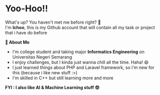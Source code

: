 # Yoo-Hoo!!
What's up? You haven't met me before right? 🙂  
I'm **Ichoo**, this is my Github account that will contain all my task or project that i have do before  

**🚀 About Me**  
- I'm college student and taking major **Informatics Engineering** on Universitas Negeri Semarang  
- I enjoy challenges, but I kinda just wanna chill all the time. Haha! 😆
- I just learned things about PHP and Laravel framework, so i'm new for this (because i like new stuff :>)  
- I'm skilled in C++ but still learning more and more

**FYI : I also like AI & Machine Learning stuff 😎**
